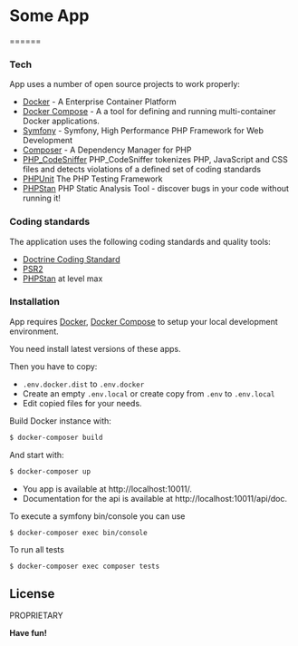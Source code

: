 # Some App
======

### Tech

App uses a number of open source projects to work properly:

* [Docker]      - A Enterprise Container Platform
* [Docker Compose] - A a tool for defining and running multi-container Docker applications.
* [Symfony]  - Symfony, High Performance PHP Framework for Web Development
* [Composer]    - A Dependency Manager for PHP
* [PHP_CodeSniffer] PHP_CodeSniffer tokenizes PHP, JavaScript and CSS files and detects violations of a defined set of coding standards
* [PHPUnit] The PHP Testing Framework
* [PHPStan] PHP Static Analysis Tool - discover bugs in your code without running it!

### Coding standards

The application uses the following coding standards and quality tools:
* [Doctrine Coding Standard]
* [PSR2]
* [PHPStan] at level max

### Installation

App requires [Docker], [Docker Compose] to setup your local development environment. 

You need install latest versions of these apps.

Then you have to copy:
- `.env.docker.dist` to `.env.docker`
- Create an empty `.env.local` or create copy from `.env` to `.env.local`
- Edit copied files for your needs.

Build Docker instance with:

```sh
$ docker-composer build
```

And start with:

```sh
$ docker-composer up 
```

- You app is available at http://localhost:10011/.
- Documentation for the api is available at http://localhost:10011/api/doc.

 
To execute a symfony bin/console you can use

```
$ docker-composer exec bin/console

```

To run all tests

```
$ docker-composer exec composer tests

``` 



License
----

PROPRIETARY

**Have fun!**

[//]: # 

   [Symfony]: <http://symfony.com>
   [Docker]: <https://www.docker.com/>
   [Docker Compose]: <https://www.docker.com/>
   [PHPUnit]: <https://phpunit.de>
   [Composer]: <https://getcomposer.org>
   [PHP_CodeSniffer]:  <https://github.com/squizlabs/PHP_CodeSniffer>
   [PHPStan]:   <https://github.com/phpstan/phpstan>
   [Doctrine Coding Standard]:   <https://github.com/doctrine/coding-standard>
   [PSR2]:   <https://www.php-fig.org/psr/psr-2/>


